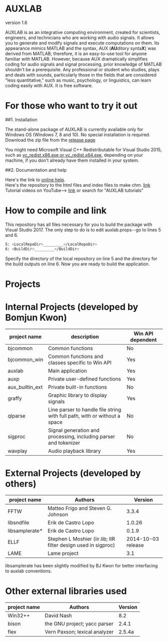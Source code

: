 
# AUXLAB  
version 1.6
  
AUXLAB is as an integrative computing environment, created for scientists, engineers, and technicians who are working with audio signals. It allows you to generate and modify signals and execute computations on them. Its appearance mimics MATLAB and the syntax, AUX (**AU**ditory synta**X**) was derived from MATLAB; therefore, it is an easy-to-use tool for anyone familiar with MATLAB. However, because AUX dramatically simplifies coding for audio signals and signal processing, prior knowledge of MATLAB shouldn't be a prerequisite. Any professional or student who studies, plays and deals with sounds, particularly those in the fields that are considered "less quantitative," such as music, psychology, or linguistics, can learn coding easily with AUX. It is free software.  
  
# For those who want to try it out  
##1. Installation  
  
The stand-alone package of AUXLAB is currently available only for Windows OS (Windows 7, 8 and 10). No special installation is required. Download the zip file from the [release page](https://github.com/bjkwon/auxlab/releases)  
  
You might need Microsoft Visual C++ Redistributable for Visual Studio 2015, such as [vc_redist.x86.exe or vc_redist.x64.exe](https://www.microsoft.com/en-us/download/details.aspx?id=48145), depending on your machine, if you don't already have them installed in your system.  
  
##2. Documentation and help  
  
Here's the link to [online help](http://auxlab.org/help/AUXLAB.html).  
Here's the repository to the html files and index files to make chm. [link](http://github.com/bjkwon/auxlab-help.git)  
Tutorial videos on YouTube--> [link](https://www.youtube.com/playlist?list=PL3oVyjivNwSemikPL_pP3gqz8Ud3wqXkR) or search for "AUXLAB tutorials" 
  
# How to compile and link  
  
This repository has all files necessary for you to build the package with Visual Studio 2017. The only step to do is to edit auxlab.props--go to lines 5 and 6.  
  
```sh  
5: <LocalRepoDir>_________</LocalRepoDir>  
6: <BuildDir>_________</BuildDir>  
```  
Specify the directory of the local repository on line 5 and the directory for the build outputs on line 6. Now you are ready to build the application.  
  
# Projects  
# Internal Projects (developed by Bomjun Kwon)  
| project name | description | Win API dependent |  
|--------------|---------------------------------------------------------------------------|---|  
| bjcommon | Common functions | No |  
| bjcommon_win | Common functions and classes specific to Win API | Yes |  
| auxlab | Main application | Yes |  
| auxp | Private user-defined functions | Yes |
| aux_builtin_ext | Private built-in functions | No |
| graffy | Graphic library to display signals |Yes |  
| qlparse | Line parser to handle file string with full path, with or without a space |No|  
| sigproc | Signal generation and processing, including parser and tokenizer |No|  
| wavplay | Audio playback library |Yes |  
  
# External Projects (developed by others)  
| project name | Authors |Version |  
|--------------|---------------------------------------------------------------------------|---|  
| FFTW | Matteo Frigo and Steven G. Johnson | 3.3.4 |  
| libsndfile | Erik de Castro Lopo | 1.0.26 |  
| libsamplerate* | Erik de Castro Lopo |0.1.9 |  
| ELLF | Stephen L Moshier (iir.lib; IIR filter design used in sigproc) |2014-10-03 release|  
| LAME | Lame project | 3.1 |

libsamplerate has been slightly modified by BJ Kwon for better interfacing to auxlab conventions.
  
# Other external libraries used  
| project name | Authors |Version |  
|--------------|---------------------------------------------------------------------------|---|  
|Win32++| David Nash | 8.2 |  
|bison| the GNU project; yacc parser| 2.4.1|  
|flex| Vern Paxson; lexical analyzer| 2.5.4a|

